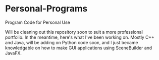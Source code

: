 # Personal-Programs
Program Code for Personal Use

Will be cleaning out this repository soon to suit a more professional portfolio. 
In the meantime, here's what I've been working on. Mostly C++ and Java, will be adding on Python code soon, and I just became knowledgable on how to make GUI applications using SceneBuilder and JavaFX.
